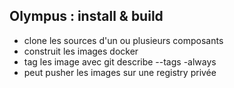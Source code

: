 ## Olympus : install & build
* clone les sources d'un ou plusieurs composants
* construit les images docker
* tag les image avec git describe --tags -always
* peut pusher les images sur une registry privée
